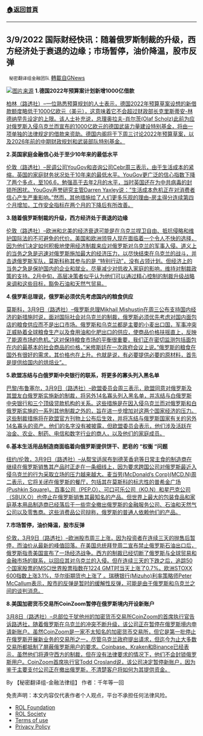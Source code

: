 ###  [:house:返回首頁](https://github.com/ourhimalayas/txt)
---


## 3/9/2022 国际财经快讯：随着俄罗斯制裁的升级，西方经济处于衰退的边缘；市场暂停，油价降温，股市反弹
` 秘密翻译组金融团队` [轉載自GNews](https://gnews.org/zh-hans/2132199/)

![](https://assets.gnews.org/wp-content/uploads/2022/03/20220309-2.jpg)[图片来源](https://dzm0ugdauank9.cloudfront.net/wp-content/uploads/2022/03/2022-03-08T135118Z_1_LYNXMPEI270OY_RTROPTP_0_GLOBAL-ECONOMY-KEMP_1.jpg)
**1.德国2022年预算案计划新增1000亿借款**

[柏林（路透社）–一位熟悉预算规划的人士表示，德国2022年预算草案设想的新借款额度略低于1000亿欧元（美元），这意味着它不会超过财政部长克里斯蒂安-林德纳早先设定的上限。该人士补充说，总理奥拉夫-肖尔茨(Olaf Scholz)此前为应对俄罗斯入侵乌克兰而宣布的1000亿欧元的德国武装力量建设特别基金，将由一项单独的法律规定的借款来资助。德国内阁将于下周三讨论2022年预算草案，以及2026年前的中期财政规划和武装部队特别基金。](https://www.oann.com/german-2022-budget-plans-100-billion-in-new-borrowing-source/)

**2.英国家庭金融信心处于至少10年来的最低水平**

[伦敦（路透社）–民调公司YouGov和咨询公司Cebr周三表示，由于生活成本的紧缩，英国的家庭财务状况处于10年来的最低水平。YouGov更广泛的信心指数下降了两个多点，至106.6，勉强高于去年2月的水平，当时英国还在为中共病毒的封锁所困扰。YouGov声誉研究主管Darren Yaxley说：”生活成本危机正在对消费者信心产生严重影响。”然而，其他措施给了人们更多乐观的理由–房主得分连续第四个月增加，工作安全指标在两个月的下降后有所改善。](https://www.oann.com/uk-household-financial-confidence-at-lowest-levels-in-at-least-10-years-yougov-cebr/)

**3.随着俄罗斯制裁的升级，西方经济处于衰退的边缘**

[伦敦（路透社）–欧洲和北美的经济衰退可能是在乌克兰捍卫自由、抵抗侵略和维护国际法的不可避免的代价。美国和欧洲领导人现在面临着一个令人不快的选择，因为他们决定如何积极地使用经济制裁来应对俄罗斯对乌克兰的军事入侵。道义上的当务之急是迅速对俄罗斯施加最大的经济压力，以尽快结束在乌克兰的战斗，并击退俄罗斯军队，莫斯科称其参与的是 “特别行动”，没有占领计划。但经济上的当务之急是保护国内的企业和就业，尽量减少对低收入家庭的影响，维持对制裁政策的支持。2月中旬，高层决策者似乎认为他们可以通过精心控制的制裁升级战略来调和这些目标，豁免石油和天然气贸易。](https://www.oann.com/column-western-economies-on-brink-of-recession-as-russia-sanctions-escalate-kemp/)

**4.俄罗斯总理说，俄罗斯必须优先考虑国内的粮食供应**

[莫斯科，3月9日（路透社）–俄罗斯总理Mikhail Mishustin在周三公布支持国内经济的新措施时说，面对国际社会对乌克兰的制裁，俄罗斯必须优先考虑对国内面包店的粮食供应而不是出口市场。俄罗斯和乌克兰都是主要的小麦出口国，军事冲突正威胁着全球粮食生产以及食用油和化肥出口的供应，使商品价格扶摇直上，反映了能源市场的危机。”这对保持粮食市场的平衡很重要，我们正在密切监测包括面包在内的最基本的社会商品的价格，”米修斯廷在一次政府会议上说。”俄罗斯的粮食在国外有很好的需求，其价格也在上升。也就是说，有必要提供必要的原材料，首先是提供给国内的烘焙业”。](https://www.reuters.com/business/russia-must-prioritize-domestic-grain-supplies-bread-pm-says-2022-03-09/)

**5.欧盟冻结与白俄罗斯中央银行的联系，将更多的寡头列入黑名单**

[巴黎/布鲁塞尔，3月9日（路透社）–欧盟委员会周三表示，欧盟同意对俄罗斯及其盟友白俄罗斯实施新的制裁，将另外14名寡头列入黑名单，并冻结与白俄罗斯中央银行和三个顶级贷款机构的关系。这些措施是在因入侵乌克兰而对俄罗斯和白俄罗斯实施的一系列其他制裁之外的，旨在进一步增加对这两个国家经济的压力。这些制裁措施将在欧盟官方刊物上公布后生效，并将冻结与俄罗斯国家有关的另外14名寡头的资产。他们的名字没有被披露，但欧盟委员会表示，他们涉及活跃在冶金、农业、制药、电信和数字行业的商人，以及他们的家庭成员。](https://www.reuters.com/world/europe/france-eu-has-approved-new-sanctions-package-against-russians-belarus-banks-2022-03-09/)

**6.基本生活用品制造商面临着向俄罗斯提供饼干、肥皂的 “权衡 “问题**

[纽约/伦敦，3月9日（路透社）–从帮宝适尿布到德芙香皂等日常主食的制造商在继续在俄罗斯销售其产品时正走在一条细线上，因为要求跨国公司对俄罗斯最近入侵乌克兰的行为采取立场的压力越来越大。麦当劳(McDonald’s Corp)(MCD.N)周二表示，它将关闭在俄罗斯的餐厅，包括其在莫斯科的标志性的普希金广场(Pushkin Square)。百事公司（PEP.O）、可口可乐公司（KO.N）和星巴克公司（SBUX.O）也停止在俄罗斯销售其最知名的产品。但世界上最大的包装食品和家庭基本用品制造商已经落后于一些完全撤出俄罗斯的金融服务公司、石油和天然气公司以及零售商。这些消费品公司辩称，俄罗斯的普通人依赖他们的产品。](https://www.reuters.com/business/retail-consumer/makers-basic-necessities-face-tradeoff-supplying-russia-with-cookies-soap-2022-03-09/)

**7.市场暂停，油价降温，股市反弹**

[伦敦，3月9日（路透社）–欧洲股市周三上涨，因为投资者在连续三天的抛售后暂停，而油价从最新的峰值回落。在美国总统拜登周二宣布禁止俄罗斯石油出口后，俄罗斯指责美国宣布了一场经济战争。西方的制裁已经切断了俄罗斯与全球贸易和金融市场的联系，以回应其对乌克兰的入侵。但在连续三天的下跌之后，追踪50个国家股票的MSCI世界股票指数在1224 GMT时当天上涨了0.7%。欧洲STOXX 600指数上涨3.1%，华尔街期货也上涨了 。瑞穗银行(Mizuho)利率策略师Peter McCallum表示，股市的反弹是暂时的缓解性反弹，可能是由于俄罗斯和乌克兰之间的谈判消息。](https://www.reuters.com/markets/europe/global-markets-wrapup-1-2022-03-09/)

**8.美国加密货币交易所CoinZoom暂停在俄罗斯境内开设新账户**

[3月8日（路透社）–总部位于犹他州的加密货币交易所CoinZoom的首席执行官告诉路透社，随着俄罗斯在乌克兰的冲突不断升级，该公司正在暂停在俄罗斯境内申请新账户。虽然CoinZoom是一家不太知名的加密货币交易所，但它是第一批停止在俄罗斯开展新业务的交易所之一，尽管乌克兰政府提出请求，但迄今为止大多数交易所都抵制了屏蔽俄罗斯用户的要求。Coinbase、Kraken和Binance已经表示，虽然他们将遵守西方的制裁，但在没有法律要求的情况下，他们不会封锁俄罗斯用户。CoinZoom首席执行官Todd Crosland说，该公司决定暂停新账户，因为鉴于主要支付公司正在撤出俄罗斯，不清楚客户将如何为其提供资金。](https://www.reuters.com/business/finance/us-crypto-exchange-coinzoom-pausing-new-accounts-within-russia-ceo-2022-03-08/)

By 【秘密翻译组-金融法律组】
作者：千年等一回

 

免责声明：本文内容仅代表作者个人观点，平台不承担任何法律风险。

- [ROL Foundation](https://rolfoundation.org/)
- [ROL Society](https://rolsociety.org/)
- [Terms of use](https://gnews.org/terms-of-use-3/)
- [Privacy Policy](https://gnews.org/privacy-policy/)
